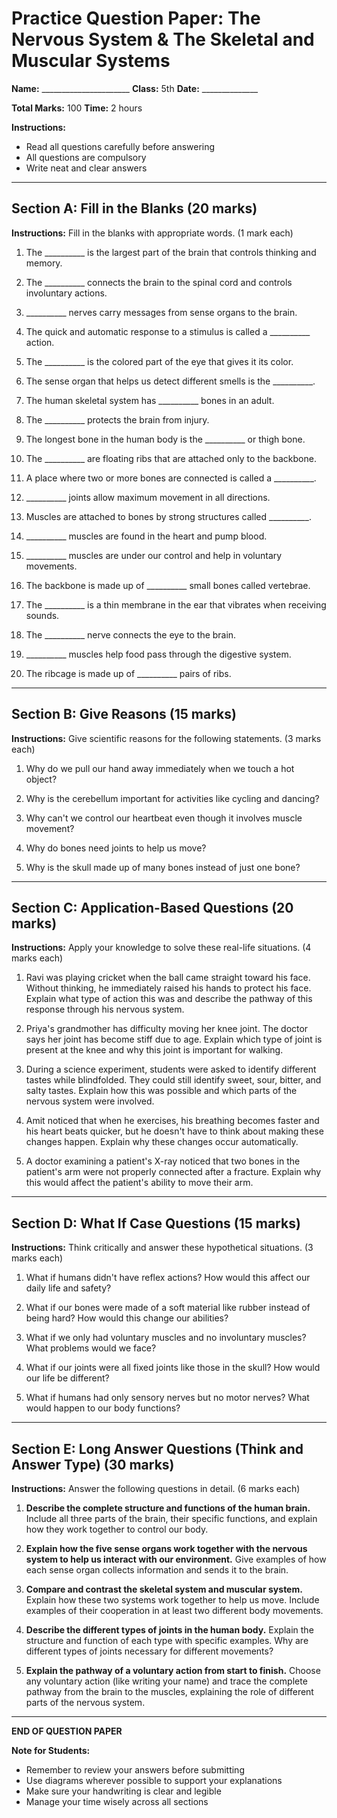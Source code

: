 # Practice Question Paper: The Nervous System & The Skeletal and Muscular Systems

**Name:** ______________________ **Class:** 5th **Date:** ______________

**Total Marks:** 100 **Time:** 2 hours

**Instructions:**
- Read all questions carefully before answering
- All questions are compulsory
- Write neat and clear answers

---

## Section A: Fill in the Blanks (20 marks)
**Instructions:** Fill in the blanks with appropriate words. (1 mark each)

1. The __________ is the largest part of the brain that controls thinking and memory.

2. The __________ connects the brain to the spinal cord and controls involuntary actions.

3. __________ nerves carry messages from sense organs to the brain.

4. The quick and automatic response to a stimulus is called a __________ action.

5. The __________ is the colored part of the eye that gives it its color.

6. The sense organ that helps us detect different smells is the __________.

7. The human skeletal system has __________ bones in an adult.

8. The __________ protects the brain from injury.

9. The longest bone in the human body is the __________ or thigh bone.

10. The __________ are floating ribs that are attached only to the backbone.

11. A place where two or more bones are connected is called a __________.

12. __________ joints allow maximum movement in all directions.

13. Muscles are attached to bones by strong structures called __________.

14. __________ muscles are found in the heart and pump blood.

15. __________ muscles are under our control and help in voluntary movements.

16. The backbone is made up of __________ small bones called vertebrae.

17. The __________ is a thin membrane in the ear that vibrates when receiving sounds.

18. The __________ nerve connects the eye to the brain.

19. __________ muscles help food pass through the digestive system.

20. The ribcage is made up of __________ pairs of ribs.

---

## Section B: Give Reasons (15 marks)
**Instructions:** Give scientific reasons for the following statements. (3 marks each)

1. Why do we pull our hand away immediately when we touch a hot object?

2. Why is the cerebellum important for activities like cycling and dancing?

3. Why can't we control our heartbeat even though it involves muscle movement?

4. Why do bones need joints to help us move?

5. Why is the skull made up of many bones instead of just one bone?

---

## Section C: Application-Based Questions (20 marks)
**Instructions:** Apply your knowledge to solve these real-life situations. (4 marks each)

1. Ravi was playing cricket when the ball came straight toward his face. Without thinking, he immediately raised his hands to protect his face. Explain what type of action this was and describe the pathway of this response through his nervous system.

2. Priya's grandmother has difficulty moving her knee joint. The doctor says her joint has become stiff due to age. Explain which type of joint is present at the knee and why this joint is important for walking.

3. During a science experiment, students were asked to identify different tastes while blindfolded. They could still identify sweet, sour, bitter, and salty tastes. Explain how this was possible and which parts of the nervous system were involved.

4. Amit noticed that when he exercises, his breathing becomes faster and his heart beats quicker, but he doesn't have to think about making these changes happen. Explain why these changes occur automatically.

5. A doctor examining a patient's X-ray noticed that two bones in the patient's arm were not properly connected after a fracture. Explain why this would affect the patient's ability to move their arm.

---

## Section D: What If Case Questions (15 marks)
**Instructions:** Think critically and answer these hypothetical situations. (3 marks each)

1. What if humans didn't have reflex actions? How would this affect our daily life and safety?

2. What if our bones were made of a soft material like rubber instead of being hard? How would this change our abilities?

3. What if we only had voluntary muscles and no involuntary muscles? What problems would we face?

4. What if our joints were all fixed joints like those in the skull? How would our life be different?

5. What if humans had only sensory nerves but no motor nerves? What would happen to our body functions?

---

## Section E: Long Answer Questions (Think and Answer Type) (30 marks)
**Instructions:** Answer the following questions in detail. (6 marks each)

1. **Describe the complete structure and functions of the human brain.** Include all three parts of the brain, their specific functions, and explain how they work together to control our body.

2. **Explain how the five sense organs work together with the nervous system to help us interact with our environment.** Give examples of how each sense organ collects information and sends it to the brain.

3. **Compare and contrast the skeletal system and muscular system.** Explain how these two systems work together to help us move. Include examples of their cooperation in at least two different body movements.

4. **Describe the different types of joints in the human body.** Explain the structure and function of each type with specific examples. Why are different types of joints necessary for different movements?

5. **Explain the pathway of a voluntary action from start to finish.** Choose any voluntary action (like writing your name) and trace the complete pathway from the brain to the muscles, explaining the role of different parts of the nervous system.

---

**END OF QUESTION PAPER**

**Note for Students:**
- Remember to review your answers before submitting
- Use diagrams wherever possible to support your explanations
- Make sure your handwriting is clear and legible
- Manage your time wisely across all sections